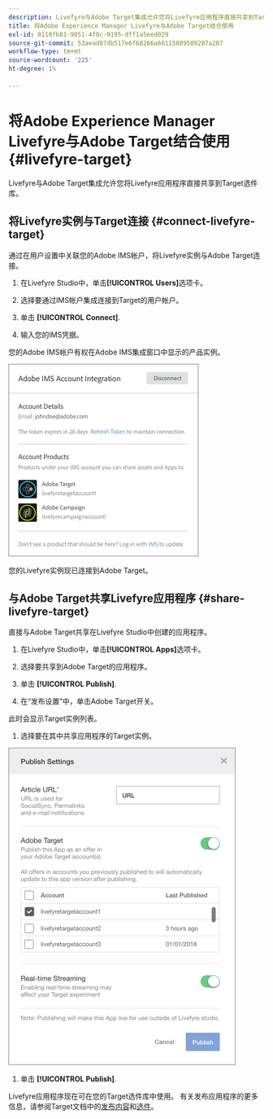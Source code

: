 ```yaml
---
description: Livefyre与Adobe Target集成允许您将Livefyre应用程序直接共享到Target选件库。
title: 将Adobe Experience Manager Livefyre与Adobe Target结合使用
exl-id: 0110fb81-9051-4f8c-9195-dff1a5eed029
source-git-commit: 53aead87db517e6f68266a66115889509287a287
workflow-type: tm+mt
source-wordcount: '225'
ht-degree: 1%

---
```


# 将Adobe Experience Manager Livefyre与Adobe Target结合使用 {#livefyre-target}

Livefyre与Adobe Target集成允许您将Livefyre应用程序直接共享到Target选件库。

## 将Livefyre实例与Target连接 {#connect-livefyre-target}

通过在用户设置中关联您的Adobe IMS帐户，将Livefyre实例与Adobe Target连接。

1. 在Livefyre Studio中，单击&#x200B;**[!UICONTROL Users]**&#x200B;选项卡。

1. 选择要通过IMS帐户集成连接到Target的用户帐户。

1. 单击 **[!UICONTROL Connect]**.

1. 输入您的IMS凭据。

您的Adobe IMS帐户有权在Adobe IMS集成窗口中显示的产品实例。

![](assets/livefyre-target-connect.png)

您的Livefyre实例现已连接到Adobe Target。

## 与Adobe Target共享Livefyre应用程序 {#share-livefyre-target}

直接与Adobe Target共享在Livefyre Studio中创建的应用程序。

1. 在Livefyre Studio中，单击&#x200B;**[!UICONTROL Apps]**&#x200B;选项卡。

1. 选择要共享到Adobe Target的应用程序。

1. 单击 **[!UICONTROL Publish]**.

1. 在“发布设置”中，单击Adobe Target开关。

此时会显示Target实例列表。

1. 选择要在其中共享应用程序的Target实例。

![](assets/livefyre-target-publish.png)

1. 单击  **[!UICONTROL Publish]**.

Livefyre应用程序现在可在您的Target选件库中使用。 有关发布应用程序的更多信息，请参阅Target文档中的[发布内容](/help/using/c-library/t-publish-content.md)和[选件](https://experienceleague.adobe.com/docs/target/using/experiences/offers/manage-content.html?lang=en)。

